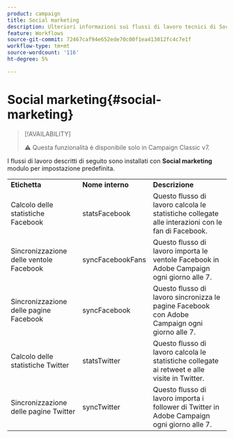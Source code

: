 ```yaml
---
product: campaign
title: Social marketing
description: Ulteriori informazioni sui flussi di lavoro tecnici di Social Marketing
feature: Workflows
source-git-commit: 72467caf94e652ede70c00f1ea413012fc4c7e1f
workflow-type: tm+mt
source-wordcount: '116'
ht-degree: 5%

---
```



# Social marketing{#social-marketing}



>[!AVAILABILITY]
>
>:warning: Questa funzionalità è disponibile solo in Campaign Classic v7.

I flussi di lavoro descritti di seguito sono installati con **Social marketing** modulo per impostazione predefinita.

<table> 
 <tbody> 
  <tr> 
   <td> <strong>Etichetta</strong><br /> </td> 
   <td> <strong>Nome interno</strong><br /> </td> 
   <td> <strong>Descrizione</strong><br /> </td> 
  </tr> 
  <tr> 
   <td> <span class="uicontrol">Calcolo delle statistiche Facebook</span> <br /> </td> 
   <td> <span class="uicontrol">statsFacebook</span> <br /> </td> 
   <td> Questo flusso di lavoro calcola le statistiche collegate alle interazioni con le fan di Facebook.<br /> </td> 
  </tr> 
  <tr> 
   <td> <span class="uicontrol">Sincronizzazione delle ventole Facebook</span> <br /> </td> 
   <td> <span class="uicontrol">syncFacebookFans</span> <br /> </td> 
   <td> Questo flusso di lavoro importa le ventole Facebook in Adobe Campaign ogni giorno alle 7.<br /> </td> 
  </tr> 
  <tr> 
   <td> <span class="uicontrol">Sincronizzazione delle pagine Facebook</span> <br /> </td> 
   <td> <span class="uicontrol">syncFacebook</span> <br /> </td> 
   <td> Questo flusso di lavoro sincronizza le pagine Facebook con Adobe Campaign ogni giorno alle 7.<br /> </td> 
  </tr> 
  <tr> 
   <td> <span class="uicontrol">Calcolo delle statistiche Twitter</span> <br /> </td> 
   <td> <span class="uicontrol">statsTwitter</span> <br /> </td> 
   <td> Questo flusso di lavoro calcola le statistiche collegate ai retweet e alle visite in Twitter.<br /> </td> 
  </tr> 
  <tr> 
   <td> <span class="uicontrol">Sincronizzazione delle pagine Twitter</span> <br /> </td> 
   <td> <span class="uicontrol">syncTwitter</span> <br /> </td> 
   <td> Questo flusso di lavoro importa i follower di Twitter in Adobe Campaign ogni giorno alle 7.<br /> </td> 
  </tr> 
 </tbody> 
</table>

